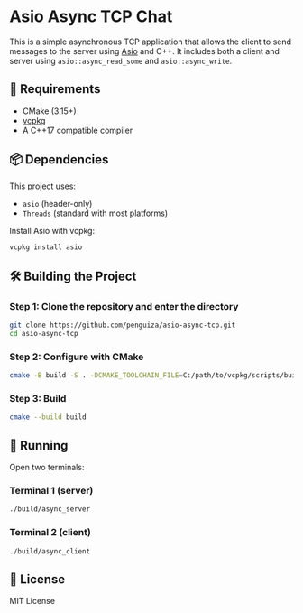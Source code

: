 # Asio Async TCP Chat

This is a simple asynchronous TCP application that allows the client to send messages to the server using [Asio](https://think-async.com/) and C++. It includes both a client and server using `asio::async_read_some` and `asio::async_write`.

## 🔧 Requirements

- CMake (3.15+)
- [vcpkg](https://github.com/microsoft/vcpkg)
- A C++17 compatible compiler

## 📦 Dependencies

This project uses:

- `asio` (header-only)
- `Threads` (standard with most platforms)

Install Asio with vcpkg:

```bash
vcpkg install asio
```

## 🛠️ Building the Project

### Step 1: Clone the repository and enter the directory

```bash
git clone https://github.com/penguiza/asio-async-tcp.git
cd asio-async-tcp
```

### Step 2: Configure with CMake

```bash
cmake -B build -S . -DCMAKE_TOOLCHAIN_FILE=C:/path/to/vcpkg/scripts/buildsystems/vcpkg.cmake
```

### Step 3: Build

```bash
cmake --build build
```

## 🚀 Running

Open two terminals:

### Terminal 1 (server)

```bash
./build/async_server
```

### Terminal 2 (client)

```bash
./build/async_client
```

## 📄 License

MIT License
